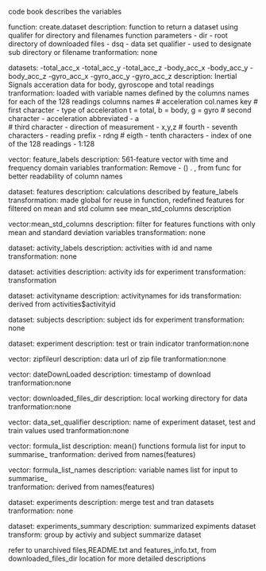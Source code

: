code book describes the variables

function: create.dataset
description: function to return a dataset using qualifer for directory and filenames 
        function parameters
        - dir - root directory of downloaded files
        - dsq - data set qualifier - used to designate sub directory or filename 
tranformation: none

datasets: -total_acc_x
          -total_acc_y
          -total_acc_z
          -body_acc_x
          -body_acc_y
          -body_acc_z
          -gyro_acc_x
          -gyro_acc_y
          -gyro_acc_z
description: Inertial Signals acceration data for body, gyroscope and total readings
             tranformation: loaded with variable names defined by the columns names for each of               the 128 readings
        	columns names
        	# acceleration col.names key
                # first character - type of acceleration t = total, b = body, g = gyro
                # second character - acceleration abbreviated - a         
                # third character - direction of measurement - x,y,z
                # fourth - seventh characters - reading prefix - rdng
                # eigth - tenth characters - index of one of the 128 readings - 1:128

vector: feature_labels
description: 561-feature vector with time and frequency domain variables
tranformation: Remove - () . , from func for better readability of column names

dataset: features 
description: calculations described by feature_labels
transformation: made global for reuse in function,
                redefined features for filtered on mean and std column
                see mean_std_columns description
	
vector:mean_std_columns
description: filter for features functions with only mean and standard deviation variables
transformation: none

dataset: activity_labels
description: activities with id and name
transformation: none

dataset: activities
description: activity ids for experiment
transformation: transformation

dataset: activityname
description: activitynames for ids
transformation: derived from activities$activityid

dataset: subjects
description: subject ids for experiment
transformation: none

dataset: experiment
description: test or train indicator
tranformation:none

vector: zipfileurl
description: data url of zip file
tranformation:none

vector: dateDownLoaded
description: timestamp of download
tranformation:none
	
vector: downloaded_files_dir
description: local working directory for data
tranformation:none

vector: data_set_qualifier
description: name of experiment dataset, test and train values used
tranformation:none

vector: formula_list
description: mean() functions formula list for input to summarise_
tranformation: derived from names(features)

vector: formula_list_names 
description: variable names list for input to summarise_	
tranformation: derived from names(features)

dataset: experiments
description: merge test and tran datasets
tranformation: none

dataset: experiments_summary
description: summarized expiments dataset
transform: group by activiy and subject
           summarize dataset

refer to unarchived files,README.txt and features_info.txt, from downloaded_files_dir location for more detailed descriptions

